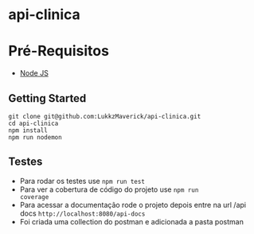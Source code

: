 # api-clinica

# Pré-Requisitos

 - [Node JS](https://nodejs.org/en/)
 
## Getting Started
    
    git clone git@github.com:LukkzMaverick/api-clinica.git
    cd api-clinica
    npm install   
    npm run nodemon

## Testes
- Para rodar os testes use <code>npm run test</code>
- Para ver a cobertura de código do projeto use <code>npm run coverage</code>
- Para acessar a documentação rode o projeto depois entre na url /api docs <code>http://localhost:8080/api-docs</code>
- Foi criada uma collection do postman e adicionada a pasta postman
